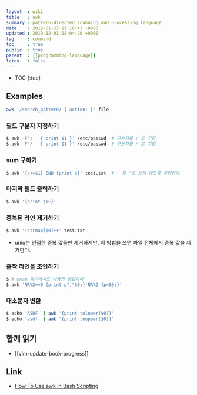 ```yaml
---
layout  : wiki
title   : awk
summary : pattern-directed scanning and processing language
date    : 2019-01-23 11:18:43 +0900
updated : 2019-12-01 08:04:20 +0900
tag     : command
toc     : true
public  : true
parent  : [[programming-language]]
latex   : false
---
```

* TOC
{:toc}

## Examples

```sh
awk '/search_pattern/ { action; }' file
```

### 필드 구분자 지정하기
```sh
$ awk -F':' '{ print $1 }' /etc/passwd  # 구분자를 : 로 지정
$ awk -F'/' '{ print $1 }' /etc/passwd  # 구분자를 / 로 지정
```

### sum 구하기
```sh
$ awk '{s+=$1} END {print s}' test.txt  # ' 를 "로 쓰지 않도록 주의한다
```

### 마지막 필드 출력하기
```sh
$ awk '{print $NF}'
```

### 중복된 라인 제거하기
```sh
$ awk '!strmap[$0]++' test.txt
```
* uniq는 인접한 중복 값들만 제거하지만, 이 방법을 쓰면 파일 전체에서 중복 값을 제거한다.

### 홀짝 라인을 조인하기
```sh
$ # exam 함수에서도 사용한 방법이다
$ awk 'NR%2==0 {print p","$0;} NR%2 {p=$0;}'
```

### 대소문자 변환
```sh
$ echo 'ASDF' | awk '{print tolower($0)}'
$ echo 'asdf' | awk '{print toupper($0)}'
```

## 함께 읽기
* [[vim-update-book-progress]]

## Link

* [How To Use awk In Bash Scripting](https://www.cyberciti.biz/faq/bash-scripting-using-awk/ )

